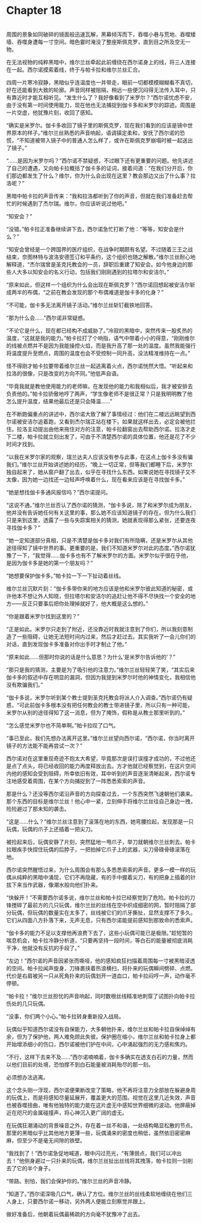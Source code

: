 # Chapter 18

<br>
周围的景象如同破碎的镜面般迅速瓦解，黑幕倾泻而下，吞噬小巷与荒地、吞噬矮墙、吞噬身遭每一寸空间。暗色霎时淹没了整座斯佩克罗，直到目之所及空无一物。

在无法视物的纯粹黑暗中，维尔兰丝牵起此前缠绕在西尔诺身上的线，将三人连接在一起。西尔诺摸索着线，终于与帕卡拉和维尔兰丝汇合。

四周一片寒冷寂静，黑暗似乎连温度也一并带走，眼前一切都模模糊糊看不真切，好在还能看到大致的轮廓。声音同样被阻隔，稍远一些便沉闷得无法传入耳中，只有靠近时才能互相听见。“发生什么了？我好像看到了米罗尔？”西尔诺忧虑不安，由于没有第一时间使用能力，现在他也无法捕捉到伽卡多和米罗尔的踪迹。周围是一片空虚，他犹豫片刻，收回了感知。

“确实是米罗尔。伽卡多收回了镜子里的斯佩克罗，现在我们看到的应该是镜中世界原本的样子。”维尔兰丝熟悉的声音响起，语调镇定柔和，安抚了西尔诺的恐慌，“不知道被带入镜子中的普通人怎么样了，或许在斯佩克罗崩塌时被一起送出了镜子。”

“……是因为米罗尔吗？”西尔诺不禁疑惑，不过眼下还有更重要的问题。他先讲述了自己的遭遇，又向帕卡拉概括了伽卡多的证词，接着问道：“在我们分开后，你们那边都发生了什么？维尔，你为什么会出现在这里？教会那边又出了什么事？拉洛呢？”

黑暗中帕卡拉的声音传来：“我和拉洛都听到了你的声音，但就在我们准备赶去帮忙的时候遇到了杰尔瑞。维尔，你应该听说过他吧。”

“知安会？”

“没错。”帕卡拉正准备继续讲下去，西尔诺急忙打断了他：“等等，知安会是什么？”

“知安会曾经是一个跨国界的医疗组织，在战争时期颇有名望。不过随着三王之战结束，奈图林特与波洛安德签订和平条约，这个组织也随之解散。”维尔兰丝耐心地解释道，“杰尔瑞曾是圣克托教会的一员，辞职后重建了知安会。如今他身边的那些人大多以知安会的名义行动，包括我们刚刚遇到的拉塔尔和安洁尔。”

“原来如此，但这样一个组织为什么会出现在斯佩克罗？”西尔诺回想起被安洁尔斩成两半的布偶，“之前在教会发现的那个布偶难道是伽卡多的化身？”

“不可能，伽卡多无法离开镜子活动。”维尔兰丝斩钉截铁地回答。

“那为什么会……”西尔诺非常疑惑。

“不论它是什么，现在都已经构不成威胁了。”冷寂的黑暗中，突然传来一股炙热的温度，“这就是我的能力。”帕卡拉打了个响指，语气中带着小小的得意，“刚刚维尔的线被点燃并不是因为我能操控火焰，而是我升高了那一处的温度。虽然我能强行将温度提升至燃点，周围的温度也会不受控制一同升高，没法精准维持在一点。”

怪不得刚才帕卡拉要带着维尔兰丝一起逃离着火点，西尔诺恍然大悟。“听起来和拉洛的很像，只是改变的方向不同。”他低声自语。

“毕竟我就是教他使用能力的老师嘛，在发现他的能力和我相似后，我才被安排去负责他的。”帕卡拉骄傲地哼了两声，“学生像老师不是很正常？只是我明明教了他怎么提升温度，结果他最后还是只会降温……”

在不断跑偏重点的讲述中，西尔诺大致了解了事情经过：他们在二楼远远眺望到西尔诺被安洁尔追着跑，又看到杰尔瑞正站在楼下，如果就这样出去，必定会被他拦住。拉洛主动提出由他来拖住对方的注意，帕卡拉翻窗出去帮助西尔诺。拉洛才走下二楼，帕卡拉就立刻出发了，可由于不清楚西尔诺的具体位置，他还是花了不少时间才找到。

“以我在米罗尔家的观察，瑞兰达夫人应该没有参与此事，在这点上伽卡多没有骗我们。”维尔兰丝开始讲述她的经历，“晚上一切正常，但等我们都睡下后，米罗尔独自起来了，她从窗户翻了出去，似乎在寻找什么东西。如果说她在寻找镜子又不太像，因为她一边找还一边轻声呼唤着什么，现在看来应该是在寻找伽卡多。”

“她是想找伽卡多通风报信吗？”西尔诺提问。

“这说不通。”维尔兰丝否认了西尔诺的猜测，“伽卡多说，除了和米罗尔成为朋友，他并没有告诉她任何有关这里的事，那么她不应该知道镜子的存在。但为什么我们只是来到这里，透露了一些与失踪案相关的猜测，她就表现得那么紧张，还要连夜寻找伽卡多？”

“她一定知道部分真相，只是不清楚是伽卡多对我们有所隐瞒，还是米罗尔从其他途径得知了镜中世界的事。更重要的是，我们不知道米罗尔对此的态度。”西尔诺犹豫了一下，“我觉得……伽卡多也有不了解米罗尔的方面。米罗尔似乎很在乎他，是因为伽卡多是她的第一个朋友吗？”

“她想要保护伽卡多。”帕卡拉一下一下扯动着丝线。

维尔兰丝沉默片刻：“伽卡多带你来的地方应该是他和米罗尔彼此知道的秘密，或许他本不想让外人知晓，但拉塔尔和安洁尔的追赶让他不得不尽快找一个安全的地方——反正只要事后把你处理掉就好了，他大概是这么想的。”

“你是跟着米罗尔找到这里的？”

“正是如此。米罗尔只走到了附近，还没靠近时我就注意到了你们，所以我刻意制造了一些阻碍，让她无法短时间内过来，然后才赶过去。其实我听了一会儿你们的对话，直到发现伽卡多准备对你出手时才制止了他。”

“原来如此……但那时你说的话是什么意思？为什么‘是米罗尔告诉他的’？”

“那只是我的猜测，主要是为了吸引他的注意力。”维尔兰丝轻轻笑了笑，“其实后来伽卡多的叙述中存在明显的漏洞，但因为我提到米罗尔时他的神情变化，我相信他没有欺骗我们。”

“伽卡多说，米罗尔听到某个教士提到圣克托教会将派人介入调查。”西尔诺仍有疑惑，“可此前伽卡多根本没有把任何教会的教士带进镜子里，所以只有一种可能，米罗尔从别的途径得知了这一消息，但为了掩饰，假称是从教士那里听到的。”

“怎么感觉米罗尔也不简单啊。”帕卡拉叹了口气。

“事已至此，我们先想办法离开这里。”维尔兰丝望向西尔诺，“西尔诺，你当时离开镜子的方法能不能再尝试一次？”

西尔诺对在这里重现奇迹不抱太大希望，毕竟那次是误打误撞才成功的，不过他还是点了点头，将已经收回的能力再度释放出去。方才他就已经察觉到，在这片空间内他的感知会受到阻碍，所幸依旧有效，耳中听到的声音逐渐清晰起来，西尔诺专注地感受着周围，在某个方向捕捉到了一阵悉悉索索的声音。

那是什么？还没等西尔诺沿声音的方向探查过去，一个东西突然飞速朝他们袭来。那个东西的目标是维尔兰丝！他心中一紧，立刻伸手将维尔兰丝往自己身边一拽，险险避过了那未知的袭击。

“这是……什么？”维尔兰丝注意到了滚落在地的东西，她弯腰捡起，发现那是一只玩偶，玩偶的爪子上还插着一把尖刀。

被捡起来后，玩偶安静了片刻，突然猛地一甩爪子，举刀就朝维尔兰丝刺去。帕卡拉眼疾手快捏住玩偶的后脖子，一把拍掉它爪子上的武器，尖刀骨碌骨碌滚落在地。

西尔诺突然醒悟过来，为什么周围会有那么多悉悉索索的声音。更多一模一样的玩偶从纯粹的黑暗中涌现，它们不再隐藏，有的手中握着尖刀，有的把身上插着的针拔下来当作武器，像潮水般向他们扑来。

“快躲开！”不需要西尔诺多说，维尔兰丝和帕卡拉已经察觉到了危险。帕卡拉的刀锋搅碎了最前方的几只玩偶，维尔兰丝的丝线在空中织成细密的网，暂时阻隔了部分玩偶，但玩偶的数量实在太多了，丝线被它们的爪牙撕扯，显然支撑不了多久。它们从四面八方扑落下来，无声无息，只有西尔诺能提前感知到那致命的悉索声。

“伽卡多的能力不足以支撑他再浪费下去了，这些小玩偶可能已是极限。”趁短暂的喘息机会，帕卡拉冷静分析道，“只要再坚持一段时间，等白石的能量被彻底消耗干净，他就没有反抗的手段了。”

“左边！”西尔诺的声音因紧张而嘶哑，他的感知疯狂扫描着周围每一寸被黑暗浸透的空间。帕卡拉闻声旋身，刀锋裹挟着热浪横扫，将扑来的玩偶瞬间劈碎、点燃。代价是右肩被另一只从死角扑来的玩偶划开一道血口，帕卡拉闷哼一声，动作毫不停顿。

“帕卡拉！”维尔兰丝担忧的声音响起，同时数根丝线精准地刺穿了试图扑向帕卡拉伤处的几只玩偶。

“没事，你们两个小心。”帕卡拉转身重新投入战局。

玩偶似乎知道西尔诺没有自保能力，大多朝他扑来，维尔兰丝和帕卡拉自保绰绰有余，但为了保护他，两人难免顾此失彼。保护圈在缩小，维尔兰丝和帕卡拉身上都开始增添细小的伤口，西尔诺被他们护在中间，心中涌起强烈的无力感和焦灼。

“不行，这样下去来不及……”西尔诺喃喃着，伽卡多确实在透支白石的力量，然而以他们目前的处境，恐怕撑不到白石能量被消耗殆尽的那一刻。

必须想办法逃离。

这个念头刚一浮现，西尔诺便果断改变了策略，他不再将注意力全部放在躲避身周的玩偶上，而是将感知尽量延展开，覆盖更大的范围。视觉在这里几近失效，声音也被吞噬扭曲，唯有他独特的能力能在这片虚无中感知世界细微的波动。他屏蔽掉近在咫尺的金属碰撞声，将心神沉入更广阔的虚无。

在玩偶狂潮涌动的背景噪音之外，存在着一丝不和谐，一处结构略显松散的节点。那里的黑暗似乎比其他地方更薄一些，玩偶涌来的密度也稍低，虽然依旧密密麻麻，但至少不是毫无间隙的铁壁。

“我找到了！”西尔诺急促地喊道，眼中闪过亮光，“有薄弱点，我们可以冲出去！”他侧身避过一只扑来的玩偶，维尔兰丝扯出丝线将其拽落，帕卡拉则一剑削去了它的半个身子。

“带路。别怕，我们会保护你的。”维尔兰丝的声音冷静。

“知道了。”西尔诺深吸几口气，确认了方位。维尔兰丝的丝线柔软地缠绕在他们三人身上，只要西尔诺一移动，另外两人便能立刻察觉并跟上。

做好准备后，他朝着玩偶最稀疏的方向毫不犹豫冲了出去。
